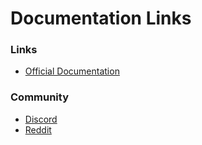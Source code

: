 # Documentation Links

### Links
- [Official Documentation](https://docs.vite.org/)

<!--
- [Vite Account Block Definitions](https://docs.vite.org/go-vite/api/rpc/common_models_v2.html#accountblock)
- [Virtual Machine Instruction Set](https://docs.vite.org/go-vite/contract/instructions.html)
-->

### Community
- [Discord](https://discordapp.com/invite/CsVY76q)
- [Reddit](https://www.reddit.com/r/vitelabs/)



